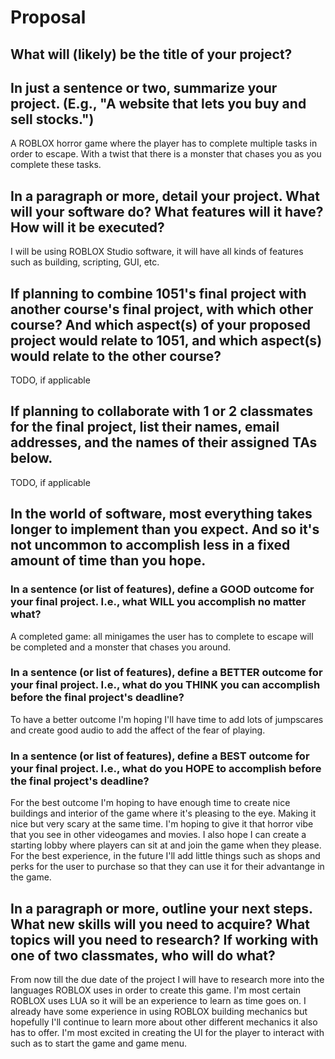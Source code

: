 # Proposal

## What will (likely) be the title of your project?



## In just a sentence or two, summarize your project. (E.g., "A website that lets you buy and sell stocks.")

A ROBLOX horror game where the player has to complete multiple tasks in order to escape. With a twist that there is a monster that chases you as you complete these tasks.

## In a paragraph or more, detail your project. What will your software do? What features will it have? How will it be executed?

I will be using ROBLOX Studio software, it will have all kinds of features such as building, scripting, GUI, etc.

## If planning to combine 1051's final project with another course's final project, with which other course? And which aspect(s) of your proposed project would relate to 1051, and which aspect(s) would relate to the other course?

TODO, if applicable

## If planning to collaborate with 1 or 2 classmates for the final project, list their names, email addresses, and the names of their assigned TAs below.

TODO, if applicable

## In the world of software, most everything takes longer to implement than you expect. And so it's not uncommon to accomplish less in a fixed amount of time than you hope.

### In a sentence (or list of features), define a GOOD outcome for your final project. I.e., what WILL you accomplish no matter what?

A completed game: all minigames the user has to complete to escape will be completed and a monster that chases you around.

### In a sentence (or list of features), define a BETTER outcome for your final project. I.e., what do you THINK you can accomplish before the final project's deadline?

To have a better outcome I'm hoping I'll have time to add lots of jumpscares and create good audio to add the affect of the fear of playing.

### In a sentence (or list of features), define a BEST outcome for your final project. I.e., what do you HOPE to accomplish before the final project's deadline?

For the best outcome I'm hoping to have enough time to create nice buildings and interior of the game where it's pleasing to the eye. Making it nice but very scary at the same time. I'm hoping to give it that horror vibe that you see in other videogames and movies. I also hope I can create a starting lobby where players can sit at and join the game when they please. For the best experience, in the future I'll add little things such as shops and perks for the user to purchase so that they can use it for their advantange in the game.

## In a paragraph or more, outline your next steps. What new skills will you need to acquire? What topics will you need to research? If working with one of two classmates, who will do what?

From now till the due date of the project I will have to research more into the languages ROBLOX uses in order to create this game. I'm most certain ROBLOX uses LUA so it will be an experience to learn as time goes on. I already have some experience in using ROBLOX building mechanics but hopefully I'll continue to learn more about other different mechanics it also has to offer. I'm most excited in creating the UI for the player to interact with such as to start the game and game menu. 
